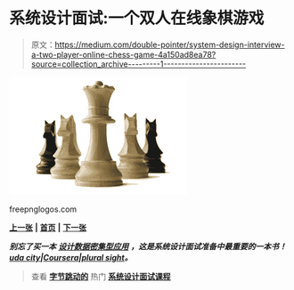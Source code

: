 # 系统设计面试:一个双人在线象棋游戏

> 原文：<https://medium.com/double-pointer/system-design-interview-a-two-player-online-chess-game-4a150ad8ea78?source=collection_archive---------1----------------------->

![](img/31441f476e229f698862da85569deb8f.png)

freepnglogos.com

[**上一张**](https://bit.ly/3soPFSA) **|** [**首页**](https://bit.ly/3tVGgRY) **|** [**下一张**](https://bit.ly/33WzFhr)

***别忘了买一本*** [***设计数据密集型应用***](https://amzn.to/3HWOSPm) ***，这是系统设计面试准备中最重要的一本书！***[***uda city***](https://bit.ly/3JIpvl4)***|***[***Coursera***](https://imp.i384100.net/zaYBB0)***|***[***plural sight***](https://pluralsight.pxf.io/Ao7GGK)***。***

> 查看 [**字节跳动的**](https://bytebytego.com?fpr=datajek34) 热门 [**系统设计面试课程**](https://bytebytego.com?fpr=datajek34)